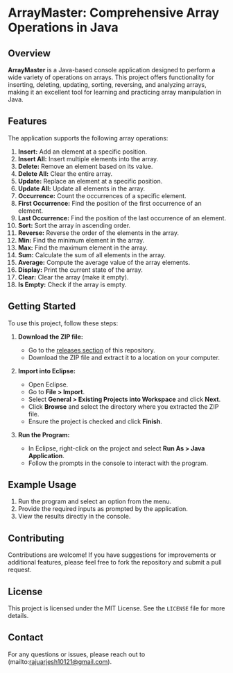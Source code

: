 
# ArrayMaster: Comprehensive Array Operations in Java

## Overview

**ArrayMaster** is a Java-based console application designed to perform a wide variety of operations on arrays. This project offers functionality for inserting, deleting, updating, sorting, reversing, and analyzing arrays, making it an excellent tool for learning and practicing array manipulation in Java.

## Features

The application supports the following array operations:

1. **Insert:** Add an element at a specific position.
2. **Insert All:** Insert multiple elements into the array.
3. **Delete:** Remove an element based on its value.
4. **Delete All:** Clear the entire array.
5. **Update:** Replace an element at a specific position.
6. **Update All:** Update all elements in the array.
7. **Occurrence:** Count the occurrences of a specific element.
8. **First Occurrence:** Find the position of the first occurrence of an element.
9. **Last Occurrence:** Find the position of the last occurrence of an element.
10. **Sort:** Sort the array in ascending order.
11. **Reverse:** Reverse the order of the elements in the array.
12. **Min:** Find the minimum element in the array.
13. **Max:** Find the maximum element in the array.
14. **Sum:** Calculate the sum of all elements in the array.
15. **Average:** Compute the average value of the array elements.
16. **Display:** Print the current state of the array.
17. **Clear:** Clear the array (make it empty).
18. **Is Empty:** Check if the array is empty.

## Getting Started

To use this project, follow these steps:

1. **Download the ZIP file:**
   - Go to the [releases section](https://github.com/yasarapurajesh/ArrayMaster/releases) of this repository.
   - Download the ZIP file and extract it to a location on your computer.

2. **Import into Eclipse:**
   - Open Eclipse.
   - Go to **File > Import**.
   - Select **General > Existing Projects into Workspace** and click **Next**.
   - Click **Browse** and select the directory where you extracted the ZIP file.
   - Ensure the project is checked and click **Finish**.

3. **Run the Program:**
   - In Eclipse, right-click on the project and select **Run As > Java Application**.
   - Follow the prompts in the console to interact with the program.

## Example Usage

1. Run the program and select an option from the menu.
2. Provide the required inputs as prompted by the application.
3. View the results directly in the console.

## Contributing

Contributions are welcome! If you have suggestions for improvements or additional features, please feel free to fork the repository and submit a pull request.

## License

This project is licensed under the MIT License. See the `LICENSE` file for more details.

## Contact

For any questions or issues, please reach out to (mailto:rajuarjesh10121@gmail.com).

